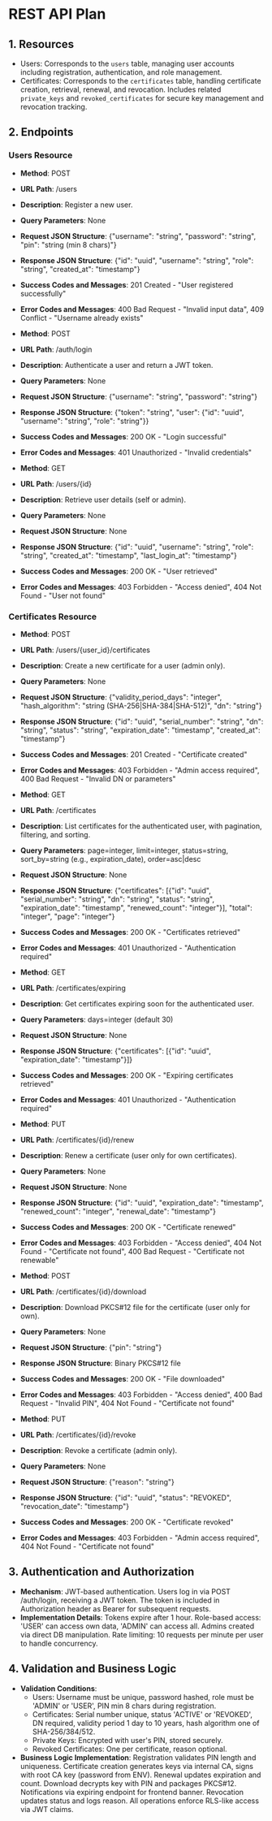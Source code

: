 # REST API Plan

## 1. Resources
- Users: Corresponds to the `users` table, managing user accounts including registration, authentication, and role management.
- Certificates: Corresponds to the `certificates` table, handling certificate creation, retrieval, renewal, and revocation. Includes related `private_keys` and `revoked_certificates` for secure key management and revocation tracking.

## 2. Endpoints

### Users Resource
- **Method**: POST
- **URL Path**: /users
- **Description**: Register a new user.
- **Query Parameters**: None
- **Request JSON Structure**: {"username": "string", "password": "string", "pin": "string (min 8 chars)"}
- **Response JSON Structure**: {"id": "uuid", "username": "string", "role": "string", "created_at": "timestamp"}
- **Success Codes and Messages**: 201 Created - "User registered successfully"
- **Error Codes and Messages**: 400 Bad Request - "Invalid input data", 409 Conflict - "Username already exists"

- **Method**: POST
- **URL Path**: /auth/login
- **Description**: Authenticate a user and return a JWT token.
- **Query Parameters**: None
- **Request JSON Structure**: {"username": "string", "password": "string"}
- **Response JSON Structure**: {"token": "string", "user": {"id": "uuid", "username": "string", "role": "string"}}
- **Success Codes and Messages**: 200 OK - "Login successful"
- **Error Codes and Messages**: 401 Unauthorized - "Invalid credentials"

- **Method**: GET
- **URL Path**: /users/{id}
- **Description**: Retrieve user details (self or admin).
- **Query Parameters**: None
- **Request JSON Structure**: None
- **Response JSON Structure**: {"id": "uuid", "username": "string", "role": "string", "created_at": "timestamp", "last_login_at": "timestamp"}
- **Success Codes and Messages**: 200 OK - "User retrieved"
- **Error Codes and Messages**: 403 Forbidden - "Access denied", 404 Not Found - "User not found"

### Certificates Resource
- **Method**: POST
- **URL Path**: /users/{user_id}/certificates
- **Description**: Create a new certificate for a user (admin only).
- **Query Parameters**: None
- **Request JSON Structure**: {"validity_period_days": "integer", "hash_algorithm": "string (SHA-256|SHA-384|SHA-512)", "dn": "string"}
- **Response JSON Structure**: {"id": "uuid", "serial_number": "string", "dn": "string", "status": "string", "expiration_date": "timestamp", "created_at": "timestamp"}
- **Success Codes and Messages**: 201 Created - "Certificate created"
- **Error Codes and Messages**: 403 Forbidden - "Admin access required", 400 Bad Request - "Invalid DN or parameters"

- **Method**: GET
- **URL Path**: /certificates
- **Description**: List certificates for the authenticated user, with pagination, filtering, and sorting.
- **Query Parameters**: page=integer, limit=integer, status=string, sort_by=string (e.g., expiration_date), order=asc|desc
- **Request JSON Structure**: None
- **Response JSON Structure**: {"certificates": [{"id": "uuid", "serial_number": "string", "dn": "string", "status": "string", "expiration_date": "timestamp", "renewed_count": "integer"}], "total": "integer", "page": "integer"}
- **Success Codes and Messages**: 200 OK - "Certificates retrieved"
- **Error Codes and Messages**: 401 Unauthorized - "Authentication required"

- **Method**: GET
- **URL Path**: /certificates/expiring
- **Description**: Get certificates expiring soon for the authenticated user.
- **Query Parameters**: days=integer (default 30)
- **Request JSON Structure**: None
- **Response JSON Structure**: {"certificates": [{"id": "uuid", "expiration_date": "timestamp"}]}
- **Success Codes and Messages**: 200 OK - "Expiring certificates retrieved"
- **Error Codes and Messages**: 401 Unauthorized - "Authentication required"

- **Method**: PUT
- **URL Path**: /certificates/{id}/renew
- **Description**: Renew a certificate (user only for own certificates).
- **Query Parameters**: None
- **Request JSON Structure**: None
- **Response JSON Structure**: {"id": "uuid", "expiration_date": "timestamp", "renewed_count": "integer", "renewal_date": "timestamp"}
- **Success Codes and Messages**: 200 OK - "Certificate renewed"
- **Error Codes and Messages**: 403 Forbidden - "Access denied", 404 Not Found - "Certificate not found", 400 Bad Request - "Certificate not renewable"

- **Method**: POST
- **URL Path**: /certificates/{id}/download
- **Description**: Download PKCS#12 file for the certificate (user only for own).
- **Query Parameters**: None
- **Request JSON Structure**: {"pin": "string"}
- **Response JSON Structure**: Binary PKCS#12 file
- **Success Codes and Messages**: 200 OK - "File downloaded"
- **Error Codes and Messages**: 403 Forbidden - "Access denied", 400 Bad Request - "Invalid PIN", 404 Not Found - "Certificate not found"

- **Method**: PUT
- **URL Path**: /certificates/{id}/revoke
- **Description**: Revoke a certificate (admin only).
- **Query Parameters**: None
- **Request JSON Structure**: {"reason": "string"}
- **Response JSON Structure**: {"id": "uuid", "status": "REVOKED", "revocation_date": "timestamp"}
- **Success Codes and Messages**: 200 OK - "Certificate revoked"
- **Error Codes and Messages**: 403 Forbidden - "Admin access required", 404 Not Found - "Certificate not found"

## 3. Authentication and Authorization
- **Mechanism**: JWT-based authentication. Users log in via POST /auth/login, receiving a JWT token. The token is included in Authorization header as Bearer for subsequent requests.
- **Implementation Details**: Tokens expire after 1 hour. Role-based access: 'USER' can access own data, 'ADMIN' can access all. Admins created via direct DB manipulation. Rate limiting: 10 requests per minute per user to handle concurrency.

## 4. Validation and Business Logic
- **Validation Conditions**:
  - Users: Username must be unique, password hashed, role must be 'ADMIN' or 'USER', PIN min 8 chars during registration.
  - Certificates: Serial number unique, status 'ACTIVE' or 'REVOKED', DN required, validity period 1 day to 10 years, hash algorithm one of SHA-256/384/512.
  - Private Keys: Encrypted with user's PIN, stored securely.
  - Revoked Certificates: One per certificate, reason optional.
- **Business Logic Implementation**: Registration validates PIN length and uniqueness. Certificate creation generates keys via internal CA, signs with root CA key (password from ENV). Renewal updates expiration and count. Download decrypts key with PIN and packages PKCS#12. Notifications via expiring endpoint for frontend banner. Revocation updates status and logs reason. All operations enforce RLS-like access via JWT claims.
